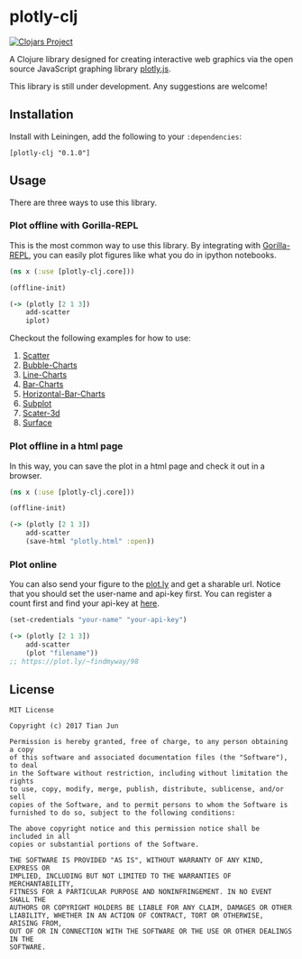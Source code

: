 # plotly-clj

[![Clojars Project](https://img.shields.io/clojars/v/plotly-clj.svg)](https://clojars.org/plotly-clj)

A Clojure library designed for creating interactive web graphics via the open source JavaScript graphing library [plotly.js](https://github.com/plotly/plotly.j://github.com/plotly/plotly.js).

This library is still under development. Any suggestions are welcome!

## Installation

Install with Leiningen, add the following to your `:dependencies`:

```
[plotly-clj "0.1.0"]
```

## Usage

There are three ways to use this library.

### Plot offline with Gorilla-REPL

This is the most common way to use this library. By integrating with [Gorilla-REPL](http://gorilla-repl.org/), 
you can easily plot figures like what you do in ipython notebooks. 

```clojure
(ns x (:use [plotly-clj.core]))

(offline-init)

(-> (plotly [2 1 3])
    add-scatter
    iplot)
```

Checkout the following examples for how to use:

1. [Scatter](http://viewer.gorilla-repl.org/view.html?source=github&user=findmyway&repo=plotly-clj&path=examples/scatter.clj)
2. [Bubble-Charts](http://viewer.gorilla-repl.org/view.html?source=github&user=findmyway&repo=plotly-clj&path=examples/bubble-charts.clj)
3. [Line-Charts](http://viewer.gorilla-repl.org/view.html?source=github&user=findmyway&repo=plotly-clj&path=examples/line-charts.clj)
4. [Bar-Charts](http://viewer.gorilla-repl.org/view.html?source=github&user=findmyway&repo=plotly-clj&path=examples/bar-charts.clj)
4. [Horizontal-Bar-Charts](http://viewer.gorilla-repl.org/view.html?source=github&user=findmyway&repo=plotly-clj&path=examples/horizontal-bar-charts.clj)
5. [Subplot](http://viewer.gorilla-repl.org/view.html?source=github&user=findmyway&repo=plotly-clj&path=examples/subplot.clj)
6. [Scater-3d](http://viewer.gorilla-repl.org/view.html?source=github&user=findmyway&repo=plotly-clj&path=examples/scatter-3d.clj)
7. [Surface](http://viewer.gorilla-repl.org/view.html?source=github&user=findmyway&repo=plotly-clj&path=examples/surface.clj)

### Plot offline in a html page

In this way, you can save the plot in a html page and check it out in a browser.

```clojure
(ns x (:use [plotly-clj.core]))

(offline-init)

(-> (plotly [2 1 3])
    add-scatter
    (save-html "plotly.html" :open))
```

### Plot online

You can also send your figure to the [plot.ly](https://plot.ly) and get a sharable url.
Notice that you should set the user-name and api-key first. You can register a count first
and find your api-key at [here](https://plot.ly/settings/api).

```clojure
(set-credentials "your-name" "your-api-key")

(-> (plotly [2 1 3])
    add-scatter
    (plot "filename"))
;; https://plot.ly/~findmyway/98
```

## License

```
MIT License

Copyright (c) 2017 Tian Jun

Permission is hereby granted, free of charge, to any person obtaining a copy
of this software and associated documentation files (the "Software"), to deal
in the Software without restriction, including without limitation the rights
to use, copy, modify, merge, publish, distribute, sublicense, and/or sell
copies of the Software, and to permit persons to whom the Software is
furnished to do so, subject to the following conditions:

The above copyright notice and this permission notice shall be included in all
copies or substantial portions of the Software.

THE SOFTWARE IS PROVIDED "AS IS", WITHOUT WARRANTY OF ANY KIND, EXPRESS OR
IMPLIED, INCLUDING BUT NOT LIMITED TO THE WARRANTIES OF MERCHANTABILITY,
FITNESS FOR A PARTICULAR PURPOSE AND NONINFRINGEMENT. IN NO EVENT SHALL THE
AUTHORS OR COPYRIGHT HOLDERS BE LIABLE FOR ANY CLAIM, DAMAGES OR OTHER
LIABILITY, WHETHER IN AN ACTION OF CONTRACT, TORT OR OTHERWISE, ARISING FROM,
OUT OF OR IN CONNECTION WITH THE SOFTWARE OR THE USE OR OTHER DEALINGS IN THE
SOFTWARE.
```
